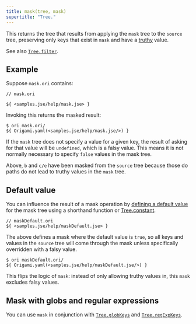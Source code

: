 ```yaml
---
title: mask(tree, mask)
supertitle: "Tree."
---
```


This returns the tree that results from applying the `mask` tree to the `source` tree, preserving only keys that exist in `mask` and have a [truthy](https://developer.mozilla.org/en-US/docs/Glossary/Truthy) value.

See also [`Tree.filter`](filter.html).

## Example

Suppose `mask.ori` contains:

```ori
// mask.ori

${ <samples.jse/help/mask.jse> }
```

Invoking this returns the masked result:

```console
$ ori mask.ori/
${ Origami.yaml(<samples.jse/help/mask.jse/>) }
```

If the `mask` tree does not specify a value for a given key, the result of asking for that value will be `undefined`, which is a falsy value. This means it is not normally necessary to specify `false` values in the mask tree.

Above, `b` and `c/e` have been masked from the `source` tree because those do paths do not lead to truthy values in the `mask` tree.

## Default value

You can influence the result of a mask operation by [defining a default value](/language/idioms.html#define-a-default-value) for the mask tree using a shorthand function or [Tree.constant](constant.html#set-a-default-value).

```ori
// maskDefault.ori
${ <samples.jse/help/maskDefault.jse> }
```

The above defines a mask where the default value is `true`, so all keys and values in the `source` tree will come through the mask unless specifically overridden with a falsy value.

```console
$ ori maskDefault.ori/
${ Origami.yaml(<samples.jse/help/maskDefault.jse/>) }
```

This flips the logic of `mask`: instead of only allowing truthy values in, this `mask` excludes falsy values.

## Mask with globs and regular expressions

You can use `mask` in conjunction with [`Tree.globKeys`](globKeys.html) and [`Tree.regExpKeys`](regExpKeys.html).
